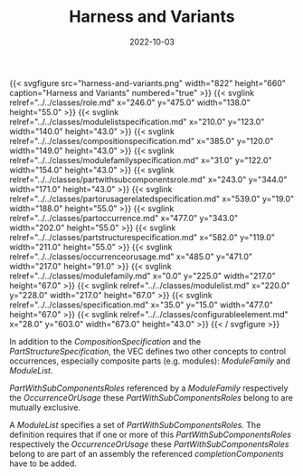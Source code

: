 ﻿---
title: Harness and Variants
toc: false
type: specs
layout: diagram
date: "2022-10-03"
draft: false
specification: VEC
version: 2.0.1
documentType: "Recommendation"
elementType: Diagram
classes:
  - Role
  - ModuleListSpecification
  - CompositionSpecification
  - ModuleFamilySpecification
  - PartWithSubComponentsRole
  - PartOrUsageRelatedSpecification
  - PartOccurrence
  - PartStructureSpecification
  - OccurrenceOrUsage
  - ModuleFamily
  - ModuleList
  - Specification
  - ConfigurableElement
menu:
  VEC-2.0.1:    
    parent: composite-part-descriptions
    identifier: composite-part-descriptions/harness-and-variants
    weight: 1008004 

# Prev/next pager order (if `docs_section_pager` enabled in `params.toml`)
weight: 1008004
---
{{< svgfigure src="harness-and-variants.png" width="822" height="660" caption="Harness and Variants" numbered="true" >}}
  {{< svglink relref="../../classes/role.md" x="246.0" y="475.0" width="138.0" height="55.0" >}}
  {{< svglink relref="../../classes/modulelistspecification.md" x="210.0" y="123.0" width="140.0" height="43.0" >}}
  {{< svglink relref="../../classes/compositionspecification.md" x="385.0" y="120.0" width="149.0" height="43.0" >}}
  {{< svglink relref="../../classes/modulefamilyspecification.md" x="31.0" y="122.0" width="154.0" height="43.0" >}}
  {{< svglink relref="../../classes/partwithsubcomponentsrole.md" x="243.0" y="344.0" width="171.0" height="43.0" >}}
  {{< svglink relref="../../classes/partorusagerelatedspecification.md" x="539.0" y="19.0" width="188.0" height="55.0" >}}
  {{< svglink relref="../../classes/partoccurrence.md" x="477.0" y="343.0" width="202.0" height="55.0" >}}
  {{< svglink relref="../../classes/partstructurespecification.md" x="582.0" y="119.0" width="211.0" height="55.0" >}}
  {{< svglink relref="../../classes/occurrenceorusage.md" x="485.0" y="471.0" width="217.0" height="91.0" >}}
  {{< svglink relref="../../classes/modulefamily.md" x="0.0" y="225.0" width="217.0" height="67.0" >}}
  {{< svglink relref="../../classes/modulelist.md" x="220.0" y="228.0" width="217.0" height="67.0" >}}
  {{< svglink relref="../../classes/specification.md" x="35.0" y="15.0" width="477.0" height="67.0" >}}
  {{< svglink relref="../../classes/configurableelement.md" x="28.0" y="603.0" width="673.0" height="43.0" >}}
{{< / svgfigure >}}
<p> In addition to the <i>CompositionSpecification</i> and the <i>PartStructureSpecification</i>, the VEC defines two other concepts to control occurrences, especially composite parts (e.g. modules): <i>ModuleFamily</i> and <i>ModuleList</i>.      </p>      <p> <i>PartWithSubComponentsRoles</i> referenced by a <i>ModuleFamily </i>respectively the <i>OccurrenceOrUsage</i> these <i>PartWithSubComponentsRoles</i> belong to are mutually exclusive.      </p>      <p> A <i>ModuleList</i> specifies a set of <i>PartWithSubComponentsRoles. </i>The definition requires that if one or more of this <i>PartWithSubComponentsRoles</i> respectively the <i>OccurrenceOrUsage</i> these <i>PartWithSubComponentsRoles</i> belong to are part of an assembly the referenced <i>completionComponents</i> have to be added.      </p>